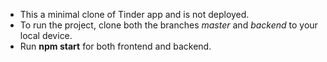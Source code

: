 * This a minimal clone of Tinder app and is not deployed.
* To run the project, clone both the branches *master* and *backend* to your local device.
* Run **npm start** for both frontend and backend.
